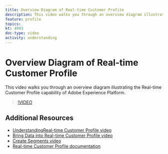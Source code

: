 ```yaml
---
title: Overview Diagram of Real-time Customer Profile
description: This video walks you through an overview diagram illustrating the Real-time Customer Profile capability of Adobe Experience Platform.
feature: profile
topics:
kt: 4943
doc-type: video
activity: understanding
---
```


# Overview Diagram of Real-time Customer Profile

This video walks you through an overview diagram illustrating the Real-time Customer Profile capability of Adobe Experience Platform.

>[!VIDEO](https://video.tv.adobe.com/v/33600?quality=12&learn=on)

## Additional Resources

* [UnderstandingReal-time Customer Profile video](understanding-the-real-time-customer-profile.md)
* [Bring Data into Real-time Customer Profile video](bring-data-into-the-real-time-customer-profile.md)
* [Create Segments video](../segments/create-segments.md)
* [Real-time Customer Profile documentation](https://www.adobe.com/go/profile-overview-en)